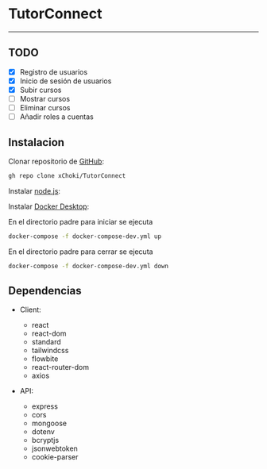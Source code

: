 # TutorConnect

<hr>

## TODO
- [x] Registro de usuarios
- [x] Inicio de sesión de usuarios
- [X] Subir cursos
- [ ] Mostrar cursos
- [ ] Eliminar cursos
- [ ] Añadir roles a cuentas

## Instalacion

Clonar repositorio de [GitHub](https://github.com/xChoki/TutorConnect):

```sh
gh repo clone xChoki/TutorConnect
```
Instalar [node.js](https://nodejs.org/dist/v18.17.1/node-v18.17.1-x64.msi):

Instalar [Docker Desktop](https://www.docker.com/products/docker-desktop/):

En el directorio padre para iniciar se ejecuta

```sh
docker-compose -f docker-compose-dev.yml up
```

En el directorio padre para cerrar se ejecuta

```sh
docker-compose -f docker-compose-dev.yml down
```

## Dependencias

- Client:
  - react
  - react-dom
  - standard
  - tailwindcss
  - flowbite
  - react-router-dom
  - axios

- API:
  - express
  - cors
  - mongoose
  - dotenv
  - bcryptjs
  - jsonwebtoken
  - cookie-parser
